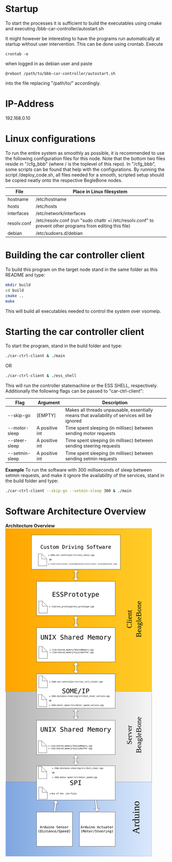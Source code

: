# Startup

To start the processes it is sufficient to build the executables using cmake and executing /bbb-car-controller/autostart.sh

It might however be interesting to have the programs run automatically at startup without user intervention. This can be done using crontab. Execute 
```
crontab -e
```
when logged in as debian user and paste 
```
@reboot /path/to/bbb-car-controller/autostart.sh
```
into the file replacing "/path/to/" accordingly.


# IP-Address

192.168.0.10


# Linux configurations

To run the entire system as smoothly as possible, it is recommended to use the following configuration files for this node.
Note that the bottom two files reside in "/cfg_bbb" (where / is the toplevel of this repo). In "/cfg_bbb", some
scripts can be found that help with the configurations. By running the script /deploy_code.sh, all files needed
for a smooth, scripted setup should be copied neatly onto the respective BegleBone nodes.

| File          | Place in Linux filesystem                                                                                |
|---------------|----------------------------------------------------------------------------------------------------------|
| hostname      | /etc/hostname                                                                                            |
| hosts         | /etc/hosts                                                                                               |
| interfaces    | /etc/network/interfaces                                                                                  |
| resolv.conf   | /etc/resolv.conf (run "sudo chattr +i /etc/resolv.conf" to prevent other programs from editing this file)|
| debian        | /etc/sudoers.d/debian                                                                                    |

# Building the car controller client

To build this program on the target node stand in the same folder as this README and type:
```bash
mkdir build
cd build
cmake ..
make
```

This will build all executables needed to control the system over vsomeip.

# Starting the car controller client
To start the program, stand in the build folder and type:
```bash
./car-ctrl-client & ./main
```
OR
```bash
./car-ctrl-client & ./ess_shell
```

This will run the controller statemachine or the ESS SHELL, respectively.
Additionally the following flags can be passed to "car-ctrl-client":

| Flag           | Argument        |Description
|----------------|-----------------|-----------------------------------------------------------------------------------------------
| --skip-go      | [EMPTY]         | Makes all threads unpausable, essentially means that availability of services will be ignored
| --motor-sleep  | A positive int  | Time spent sleeping (in millisec) between sending motor requests
| --steer-sleep  | A positive int  | Time spent sleeping (in millisec) between sending steering requests
| --setmin-sleep | A positive int  | Time spent sleeping (in millisec) between sending setmin requests

**Example**
To run the software with 300 milliseconds of sleep between setmin requests, and
make it ignore the availability of the services, stand in the build folder and type:
```bash
./car-ctrl-client --skip-go --setmin-sleep 300 & ./main
```

# Software Architecture Overview
**Architecture Overview**  
![Architecture Overview](../figures/software_architecture_bbb_files.png)

